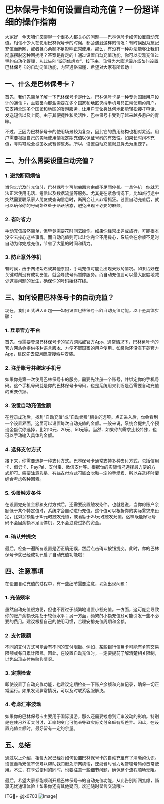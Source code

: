# 巴林保号卡如何设置自动充值？一份超详细的操作指南

大家好！今天咱们来聊聊一个很多人都关心的问题——巴林保号卡如何设置自动充值。相信不少人在使用巴林保号卡的时候，都会遇到这样的情况：有时候因为忘记充值而断网，或者担心余额不足影响正常使用。那么，有没有一种办法能够让我们彻底摆脱这种困扰呢？答案是肯定的！通过设置自动充值功能，你可以实现充值过程的自动化管理，从此告别“断网焦虑症”。接下来，我将为大家详细介绍如何设置巴林保号卡的自动充值功能，内容通俗易懂，希望对大家有所帮助！

## 一、什么是巴林保号卡？

首先，我们先简单了解一下巴林保号卡是什么。巴林保号卡是一种专为国际用户设计的通信卡，主要面向那些需要在多个国家和地区保持手机号码正常使用的用户。它支持全球多个国家和地区的漫游服务，让用户无论身处何地都能轻松接打电话、发送短信以及上网。由于其便捷性和灵活性，巴林保号卡受到了越来越多用户的青睐。

不过，正因为巴林保号卡的使用场景较为复杂，因此它的费用结构也相对灵活。用户需要根据自己的实际使用情况定期充值以保证号码的有效性。如果长时间不充值，号码可能会被回收或暂停服务。所以，设置自动充值就显得尤为重要了。

## 二、为什么需要设置自动充值？

### 1. 避免断网烦恼
当你忘记及时充值时，巴林保号卡可能会因为余额不足而停机。一旦停机，你就无法正常使用电话、短信以及数据流量等服务。尤其是在紧急情况下，比如旅行途中突然需要联系家人朋友或查询信息时，断网会让人非常抓狂。设置自动充值后，就可以确保你的号码始终处于活跃状态，避免出现不必要的麻烦。

### 2. 省时省力
手动充值虽然简单，但毕竟需要花时间去操作。如果你经常出差或旅行，可能根本没空去操心这些事情。而自动充值则可以让你完全不用操心，系统会在余额不足时自动为你完成充值，节省了大量的时间和精力。

### 3. 防止意外停机
有时候，由于网络延迟或其他原因，手动充值可能会出现失败的情况。如果恰好在关键时刻没有成功充值，就会导致号码暂停服务。而自动充值则可以最大限度地减少这类问题的发生，确保你的号码始终在线。

## 三、如何设置巴林保号卡的自动充值？

现在，我们正式进入正题——如何设置巴林保号卡的自动充值功能。以下是具体步骤：

### 1. 登录官方平台
首先，你需要登录巴林保号卡的官方网站或官方App。通常情况下，巴林保号卡的官方网站会提供多种语言版本，方便不同国家的用户使用。如果你还没有下载官方App，建议先去应用商店搜索并安装。

### 2. 注册账号并绑定手机号
如果你是第一次使用巴林保号卡的服务，需要先注册一个账号，并绑定你的手机号码。这个手机号码就是你的巴林保号卡号码，也是系统用来判断是否需要自动充值的重要依据。

### 3. 设置自动充值金额
在登录成功后，找到“自动充值”或“自动续费”相关的选项。点击进入后，你会看到一个设置界面，这里可以设置每次自动充值的金额。一般来说，系统会提供几个预设金额供你选择，比如10元、20元、50元等。当然，如果你的需求比较特殊，也可以手动输入具体的金额。

### 4. 选择支付方式
接下来，你需要选择一种支付方式。巴林保号卡通常支持多种支付方式，包括信用卡、借记卡、PayPal、支付宝、微信支付等。根据你的实际情况选择最方便的方式即可。需要注意的是，有些支付方式可能会收取一定的手续费，所以在选择时要综合考虑各种因素。

### 5. 设置触发条件
在设置完充值金额和支付方式后，还需要设置触发条件。也就是说，当你的账户余额低于某个特定值时，系统才会自动进行充值。这个值可以根据你的实际需求来设定，比如余额低于10元时触发充值，或者低于20元时触发充值。这样既能保证号码不会因余额不足而停机，又不会浪费过多的资金。

### 6. 确认并提交
最后，检查一遍所有设置是否正确无误，然后点击确认按钮提交。此时，你的巴林保号卡就已经成功开启了自动充值功能啦！

## 四、注意事项

在设置自动充值的过程中，有一些细节需要注意，以免出现问题：

### 1. 充值频率
虽然自动充值很方便，但也不要过于频繁地设置小额充值。一方面，这可能会导致你的账户余额长期处于较低水平；另一方面，频繁的小额充值也可能引发一些不必要的费用。建议根据自己的使用习惯，合理安排充值周期和金额。

### 2. 支付限额
不同的支付方式可能会有不同的支付限额。例如，某些银行信用卡可能有单笔交易限额或每日累计限额。因此，在设置自动充值时，一定要提前了解清楚相关限制，以免出现支付失败的情况。

### 3. 定期检查
即使设置了自动充值功能，也建议定期检查一下账户余额和充值记录，确保一切正常运行。如果发现异常情况，可以及时联系客服解决。

### 4. 考虑汇率波动
如果你的巴林保号卡主要用于国际漫游，那么还需要考虑到汇率波动的影响。特别是在使用外币支付时，汇率的变化可能会导致实际支付金额有所差异。因此，在设置充值金额时，最好留有一定的余量。

## 五、总结

通过以上介绍，相信大家已经对如何设置巴林保号卡的自动充值有了清晰的认识。设置自动充值不仅可以帮助我们避免断网烦恼，还能省时省力地管理号码的日常使用。不过，在享受便利的同时，也要注意一些细节问题，确保整个流程顺畅无阻。

最后，希望大家都能顺利开启巴林保号卡的自动充值功能，从此告别断网焦虑，畅享无忧通讯体验！如果你还有其他疑问，欢迎随时留言交流哦～

[TG💪+ @jx0703 ![Image](https://github.com/user-attachments/assets/dbca1d08-cadb-493c-b0ec-ad6f7a83f270)]